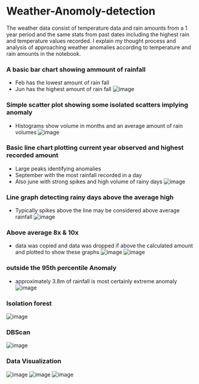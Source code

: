 # Weather-Anomoly-detection
The weather data consist of temperature data and rain amounts from a 1 year period and the same 
stats from past dates including the highest rain and temperature values recorded.
I explain my thought process and analysis of approaching weather anomalies according to temperature and rain amounts in the notebook.

### A basic bar chart showing ammount of rainfall
* Feb has the lowest amount of rain fall
* Jun has the highest amount of rain fall
![image](https://user-images.githubusercontent.com/65574434/194699951-e07aff95-ffcc-4bce-825f-36314f069c18.png)

### Simple scatter plot showing some isolated scatters implying anomaly
* Histograms show volume in months and an average amount of rain volumes
![image](https://user-images.githubusercontent.com/65574434/194699977-834ab5a4-8390-4ec5-b960-4e13faa42937.png)

### Basic line chart plotting current year observed and highest recorded amount
* Large peaks identifying anomalies
* September with the most rainfall recorded in a day
* Also june with strong spikes and high volume of rainy days
![image](https://user-images.githubusercontent.com/65574434/194699971-6b8dfd52-a162-435d-b965-87872b3c611b.png)

### Line graph detecting rainy days above the average high
* Typically spikes above the line may be considered above average rainfall
![image](https://user-images.githubusercontent.com/65574434/194700319-5723b10b-f574-4abc-993f-46a7471d0b64.png)

### Above average 8x & 10x
* data was copied and data was dropped if above the calculated amount and plotted to show these graphs 
![image](https://user-images.githubusercontent.com/65574434/194700478-91455869-c203-40e7-9704-eba4da9ee3b7.png)
![image](https://user-images.githubusercontent.com/65574434/194700483-0550f28b-bf85-45bc-9f21-7584a224f12f.png)

### outside the 95th percentile Anomaly  
* approximately 3.8m of rainfall is most certainly extreme anomaly
![image](https://user-images.githubusercontent.com/65574434/194700606-987201bb-d66b-4dfa-93a7-6d711e75b4c1.png)

### Isolation forest
![image](https://user-images.githubusercontent.com/65574434/194700756-67f759f2-8499-4a0a-b5e5-9d42c762316d.png)

### DBScan
![image](https://user-images.githubusercontent.com/65574434/194700818-94e86dda-aa86-4163-816a-88386fa4d3b4.png)

### Data Visualization
![image](https://user-images.githubusercontent.com/65574434/194700855-919cac4a-61d0-4c61-9e4b-7be5495e5bcb.png)
![image](https://user-images.githubusercontent.com/65574434/194700864-83a957ec-c32a-42e9-81e3-289542e55a56.png)
![image](https://user-images.githubusercontent.com/65574434/194700869-07930c62-0225-4e75-b7de-58c760f1e0ee.png)



